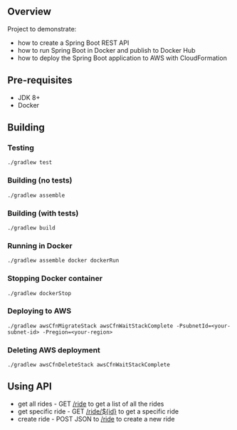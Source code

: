 ## Overview

Project to demonstrate:

* how to create a Spring Boot REST API
* how to run Spring Boot in Docker and publish to Docker Hub
* how to deploy the Spring Boot application to AWS with CloudFormation

## Pre-requisites

* JDK 8+
* Docker

## Building

### Testing

`./gradlew test`

### Building (no tests)

`./gradlew assemble`

### Building (with tests)

`./gradlew build`

### Running in Docker

`./gradlew assemble docker dockerRun`

### Stopping Docker container

`./gradlew dockerStop`

### Deploying to AWS

`./gradlew awsCfnMigrateStack awsCfnWaitStackComplete -PsubnetId=<your-subnet-id> -Pregion=<your-region>`

### Deleting AWS deployment

`./gradlew awsCfnDeleteStack awsCfnWaitStackComplete`

## Using API

* get all rides - GET [/ride](http://44.200.181.64:8080/ride) to get a list of all the rides
* get specific ride - GET [/ride/${id}](http://44.200.181.64:8080/ride/1) to get a specific ride
* create ride - POST JSON to [/ride](http://44.200.181.64:8080/ride) to create a new ride
